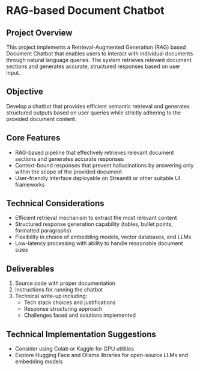 # RAG-based Document Chatbot

## Project Overview
This project implements a Retrieval-Augmented Generation (RAG) based Document Chatbot that enables users to interact with individual documents through natural language queries. The system retrieves relevant document sections and generates accurate, structured responses based on user input.

## Objective
Develop a chatbot that provides efficient semantic retrieval and generates structured outputs based on user queries while strictly adhering to the provided document content.

## Core Features
- RAG-based pipeline that effectively retrieves relevant document sections and generates accurate responses
- Context-bound responses that prevent hallucinations by answering only within the scope of the provided document
- User-friendly interface deployable on Streamlit or other suitable UI frameworks

## Technical Considerations
- Efficient retrieval mechanism to extract the most relevant content
- Structured response generation capability (tables, bullet points, formatted paragraphs)
- Flexibility in choice of embedding models, vector databases, and LLMs
- Low-latency processing with ability to handle reasonable document sizes

## Deliverables
1. Source code with proper documentation
2. Instructions for running the chatbot
3. Technical write-up including:
   - Tech stack choices and justifications
   - Response structuring approach
   - Challenges faced and solutions implemented

## Technical Implementation Suggestions
- Consider using Colab or Kaggle for GPU utilities
- Explore Hugging Face and Ollama libraries for open-source LLMs and embedding models
